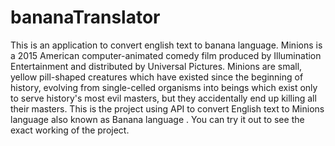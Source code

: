 # bananaTranslator
This is an application to convert english text to banana language.
Minions is a 2015 American computer-animated comedy film produced by Illumination Entertainment and distributed by Universal Pictures.
Minions are small, yellow pill-shaped creatures which have existed since the beginning of history, evolving from single-celled organisms into beings which exist only to serve history's most evil masters, but they accidentally end up killing all their masters.
This is the project using API to convert English text to Minions language also known as Banana language . You can try it out to see the exact working of the project.
